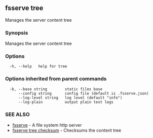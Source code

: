 ## fsserve tree

Manages the server content tree

### Synopsis

Manages the server content tree

### Options

```
  -h, --help   help for tree
```

### Options inherited from parent commands

```
  -b, --base string        static files base
      --config string      config file (default is .fsserve.json)
      --log-level string   log level (default "info")
      --log-plain          output plain text logs
```

### SEE ALSO

* [fsserve](fsserve.md)	 - A file system http server
* [fsserve tree checksum](fsserve_tree_checksum.md)	 - Checksums the content tree

